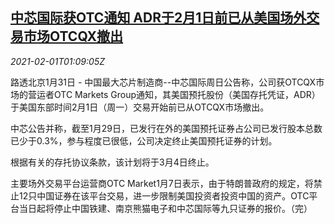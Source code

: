 <!--1612142606000-->
[中芯国际获OTC通知 ADR于2月1日前已从美国场外交易市场OTCQX撤出](https://cn.reuters.com/article/smic-adr-notice-0131-sun-idCNKBS2A10ZX)
------

<div><i>2021-02-01T01:09:05Z</i></div><p>路透北京1月31日 - 中国最大芯片制造商--中芯国际周日公告称，公司获OTCQX市场的营运者OTC Markets Group通知，其美国预托股份（美国存托凭证，ADR）于美国东部时间2月1日（周一）交易开始前已从OTCQX市场撤出。</p><p>中芯公告并称，截至1月29日，已发行在外的美国预托证券占公司已发行股本总数已少于0.3%，参与程度已很低，公司决定终止美国预托证券的计划。</p><p>根据有关的存托协议条款，该计划将于3月4日终止。</p><p>主要场外交易平台运营商OTC Market1月7日表示，由于特朗普政府的规定，将禁止12只中国证券在该平台交易，进一步限制美国投资者投资中国的资产。OTC平台当日起将停止中国铁建、南京熊猫电子和中芯国际等九只证券的报价。（完）</p>
